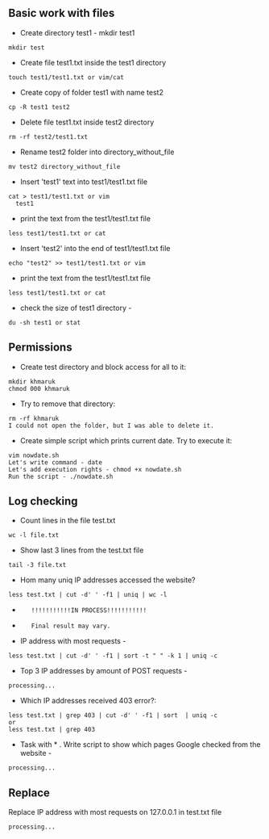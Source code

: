 ##  Basic work with files

- Create directory test1 - mkdir test1

```console
mkdir test
```

- Create file test1.txt inside the test1 directory

```console
touch test1/test1.txt or vim/cat
```

-   Create copy of folder test1 with name test2 

```console
cp -R test1 test2
```

-    Delete file test1.txt inside test2 directory

```console
rm -rf test2/test1.txt 
```

-    Rename test2 folder into directory_without_file

```console
mv test2 directory_without_file
```

-    Insert 'test1' text into test1/test1.txt file

```console
cat > test1/test1.txt or vim
  test1
```

-    print the text from the test1/test1.txt file

```console
less test1/test1.txt or cat
```

-    Insert 'test2' into the end of test1/test1.txt file

```console
echo "test2" >> test1/test1.txt or vim
```

-    print the text from the test1/test1.txt file

```console
less test1/test1.txt or cat
```

-    check the size of test1 directory -

```console
du -sh test1 or stat 
```

## Permissions

-   Create test directory and block access for all to it:

```console
mkdir khmaruk
chmod 000 khmaruk
```

-   Try to remove that directory:

```console
rm -rf khmaruk 
I could not open the folder, but I was able to delete it.
```

-    Create simple script which prints current date. Try to execute it:

```console
vim nowdate.sh
Let's write command - date
Let's add execution rights - chmod +x nowdate.sh
Run the script - ./nowdate.sh
```
  
## Log checking

-  Count lines in the file test.txt

```console
wc -l file.txt 
```

-  Show last 3 lines from the test.txt file

```console
tail -3 file.txt
```

-  Hom many uniq IP addresses accessed the website?

```console
less test.txt | cut -d' ' -f1 | uniq | wc -l
```

-        !!!!!!!!!!!IN PROCESS!!!!!!!!!!!
-        Final result may vary.

-  IP address with most requests - 

```console
less test.txt | cut -d' ' -f1 | sort -t " " -k 1 | uniq -c
```

-  Top 3 IP addresses by amount of POST requests - 

```console
processing...
```

-  Which IP addresses received 403 error?:

```console
less test.txt | grep 403 | cut -d' ' -f1 | sort  | uniq -c
or
less test.txt | grep 403
```

- Task with * . Write script to show which pages Google checked from the website - 

```console
processing...
```

## Replace

Replace IP address with most requests on 127.0.0.1 in test.txt file 
```console
processing...
```
